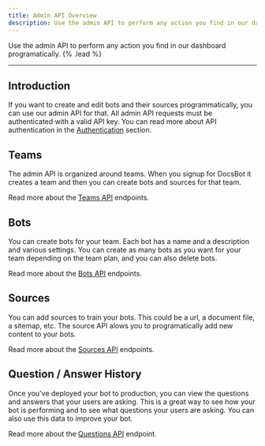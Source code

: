 ```yaml
---
title: Admin API Overview
description: Use the admin API to perform any action you find in our dashboard programatically.
---
```


Use the admin API to perform any action you find in our dashboard programatically. {% .lead %}

---

## Introduction

If you want to create and edit bots and their sources programmatically, you can use our admin API for that. All admin API requests must be authenticated with a valid API key. You can read more about API authentication in the [Authentication](/documentation/developer/authentication) section.

## Teams

The admin API is organized around teams. When you signup for DocsBot it creates a team and then you can create bots and sources for that team.

Read more about the [Teams API](/documentation/developer/team-api) endpoints.

## Bots

You can create bots for your team. Each bot has a name and a description and various settings. You can create as many bots as you want for your team depending on the team plan, and you can also delete bots.

Read more about the [Bots API](/documentation/developer/bot-api) endpoints.

## Sources

You can add sources to train your bots. This could be a url, a document file, a sitemap, etc. The source API alows you to programatically add new content to your bots.

Read more about the [Sources API](/documentation/developer/source-api) endpoints.

## Question / Answer History

Once you've deployed your bot to production, you can view the questions and answers that your users are asking. This is a great way to see how your bot is performing and to see what questions your users are asking. You can also use this data to improve your bot.

Read more about the [Questions API](/documentation/developer/questions-api) endpoint.